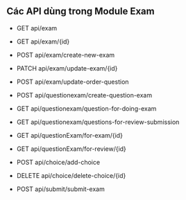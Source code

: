 ## Các API dùng trong Module Exam

- GET api/exam
- GET api/exam/{id}
- POST api/exam/create-new-exam
- PATCH api/exam/update-exam/{id}
- POST api/exam/update-order-question

- POST api/questionexam/create-question-exam
- GET api/questionexam/question-for-doing-exam
- GET api/questionexam/questions-for-review-submission
- GET api/questionExam/for-exam/{id}
- GET api/questionExam/for-review/{id}

- POST api/choice/add-choice
- DELETE api/choice/delete-choice/{id}

- POST api/submit/submit-exam
